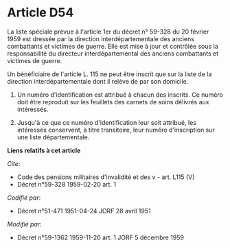 # Article D54

La liste spéciale prévue à l'article 1er du décret n° 59-328 du 20 février 1959 est dressée par la direction
interdépartementale des anciens combattants et victimes de guerre. Elle est mise à jour et contrôlée sous la responsabilité
du directeur interdépartemental des anciens combattants et victimes de guerre.

Un bénéficiaire de l'article L. 115 ne peut être inscrit que sur la liste de la direction interdépartementale dont il relève
de par son domicile.

1. Un numéro d'identification est attribué à chacun des inscrits. Ce numéro doit être reproduit sur les feuillets des carnets
de soins délivrés aux intéressés.

2. Jusqu'à ce que ce numéro d'identification leur soit attribué, les intéressés conservent, à titre transitoire, leur numéro
d'inscription sur une liste départementale.

**Liens relatifs à cet article**

_Cite_:

  - Code des pensions militaires d'invalidité et des v - art. L115 (V)
  - Décret n°59-328 1959-02-20 art. 1

_Codifié par_:

  - Décret n°51-471 1951-04-24 JORF 28 avril 1951

_Modifié par_:

  - Décret n°59-1362 1959-11-20 art. 1 JORF 5 décembre 1959
